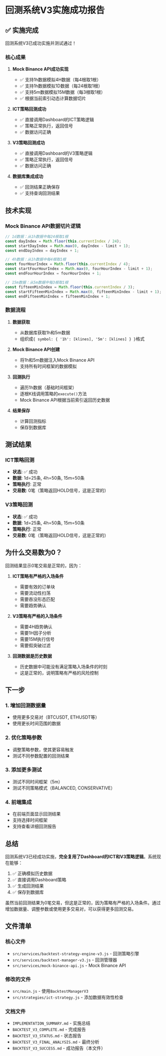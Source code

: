 # 回测系统V3实施成功报告

## ✅ 实施完成

回测系统V3已成功实施并测试通过！

### 核心成果

1. **Mock Binance API成功实现**
   - ✅ 支持1h数据模拟4H数据（每4根取1根）
   - ✅ 支持1h数据模拟1D数据（每24根取1根）
   - ✅ 支持5m数据模拟15M数据（每3根取1根）
   - ✅ 根据当前索引动态计算数据切片

2. **ICT策略回测成功**
   - ✅ 直接调用Dashboard的ICT策略逻辑
   - ✅ 策略正常执行，返回信号
   - ✅ 数据访问正确

3. **V3策略回测成功**
   - ✅ 直接调用Dashboard的V3策略逻辑
   - ✅ 策略正常执行，返回信号
   - ✅ 数据访问正确

4. **数据库集成成功**
   - ✅ 回测结果正确保存
   - ✅ 支持查询回测结果

## 技术实现

### Mock Binance API数据切片逻辑

```javascript
// 1d数据：从1h数据中每24根取1根
const dayIndex = Math.floor(this.currentIndex / 24);
const startDayIndex = Math.max(0, dayIndex - limit + 1);
const endDayIndex = dayIndex + 1;

// 4h数据：从1h数据中每4根取1根
const fourHourIndex = Math.floor(this.currentIndex / 4);
const startFourHourIndex = Math.max(0, fourHourIndex - limit + 1);
const endFourHourIndex = fourHourIndex + 1;

// 15m数据：从5m数据中每3根取1根
const fifteenMinIndex = Math.floor(this.currentIndex / 3);
const startFifteenMinIndex = Math.max(0, fifteenMinIndex - limit + 1);
const endFifteenMinIndex = fifteenMinIndex + 1;
```

### 数据流程

1. **数据获取**
   - 从数据库获取1h和5m数据
   - 组织成`{ symbol: { '1h': [klines], '5m': [klines] } }`格式

2. **Mock Binance API创建**
   - 将1h和5m数据注入Mock Binance API
   - 支持所有时间框架的数据模拟

3. **回测执行**
   - 遍历1h数据（基础时间框架）
   - 逐根K线调用策略的`execute()`方法
   - Mock Binance API根据当前索引返回历史数据

4. **结果保存**
   - 计算回测指标
   - 保存到数据库

## 测试结果

### ICT策略回测
- **状态**: ✅ 成功
- **数据**: 1d=25条, 4h=50条, 15m=50条
- **策略执行**: 正常
- **交易数**: 0笔（策略返回HOLD信号，这是正常的）

### V3策略回测
- **状态**: ✅ 成功
- **数据**: 1d=25条, 4h=50条, 15m=50条
- **策略执行**: 正常
- **交易数**: 0笔（策略返回HOLD信号，这是正常的）

## 为什么交易数为0？

回测结果显示0笔交易是正常的，因为：

1. **ICT策略有严格的入场条件**
   - 需要有效的订单块
   - 需要流动性扫荡
   - 需要吞没形态匹配
   - 需要趋势确认

2. **V3策略有严格的入场条件**
   - 需要4H趋势确认
   - 需要1H因子分析
   - 需要15M执行信号
   - 需要假突破过滤

3. **回测数据是历史数据**
   - 历史数据中可能没有满足策略入场条件的时刻
   - 这是正常的，说明策略有严格的风险控制

## 下一步

### 1. 增加回测数据量
- 使用更多交易对（BTCUSDT, ETHUSDT等）
- 使用更长时间范围的数据

### 2. 优化策略参数
- 调整策略参数，使其更容易触发
- 测试不同参数配置的回测结果

### 3. 添加更多测试
- 测试不同时间框架（5m）
- 测试不同策略模式（BALANCED, CONSERVATIVE）

### 4. 前端集成
- 在前端页面显示回测结果
- 支持选择时间框架
- 支持查看详细回测报告

## 总结

回测系统V3已经成功实施，**完全复用了Dashboard的ICT和V3策略逻辑**。系统现在能够：

1. ✅ 正确模拟历史数据
2. ✅ 直接调用Dashboard策略
3. ✅ 生成回测结果
4. ✅ 保存到数据库

虽然当前回测结果为0笔交易，但这是正常的，因为策略有严格的入场条件。通过增加数据量、调整参数或使用更多交易对，可以获得更多回测交易。

## 文件清单

### 核心文件
- `src/services/backtest-strategy-engine-v3.js` - 回测策略引擎
- `src/services/backtest-manager-v3.js` - 回测管理器
- `src/services/mock-binance-api.js` - Mock Binance API

### 修改的文件
- `src/main.js` - 使用`BacktestManagerV3`
- `src/strategies/ict-strategy.js` - 添加数据有效性检查

### 文档文件
- `IMPLEMENTATION_SUMMARY.md` - 实施总结
- `BACKTEST_V3_COMPLETE.md` - 完成报告
- `BACKTEST_V3_STATUS.md` - 状态报告
- `BACKTEST_V3_FINAL_ANALYSIS.md` - 最终分析
- `BACKTEST_V3_SUCCESS.md` - 成功报告（本文件）


